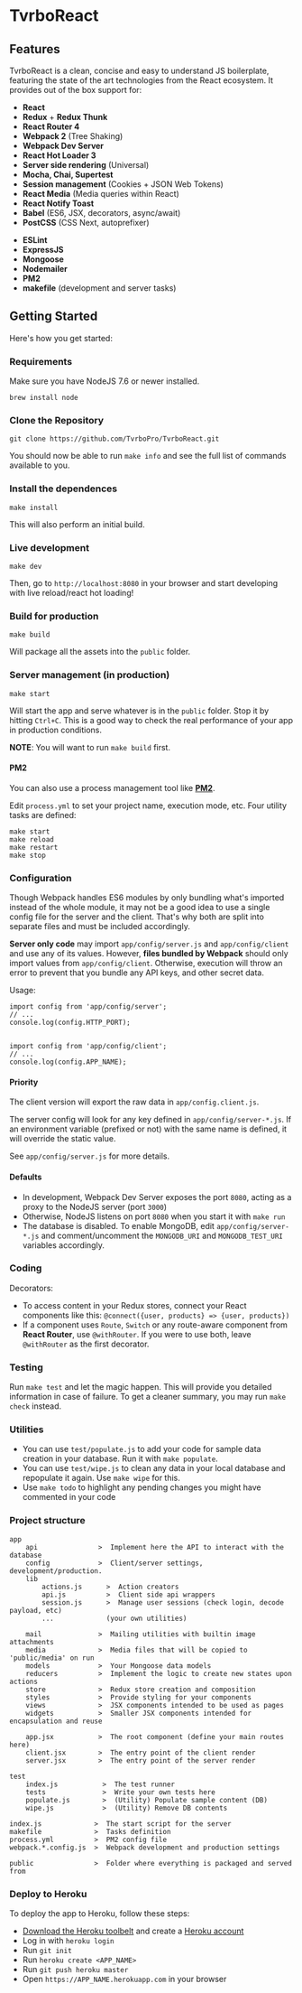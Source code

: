 # TvrboReact

## Features
TvrboReact is a clean, concise and easy to understand JS boilerplate, featuring the state of the art technologies from the React ecosystem. It provides out of the box support for:

* **React**
* **Redux** + **Redux Thunk**
* **React Router 4**
* **Webpack 2** (Tree Shaking)
* **Webpack Dev Server**
* **React Hot Loader 3**
* **Server side rendering** (Universal)
* **Mocha, Chai, Supertest**
* **Session management** (Cookies + JSON Web Tokens)
* **React Media** (Media queries within React)
* **React Notify Toast**
* **Babel** (ES6, JSX, decorators, async/await)
* **PostCSS** (CSS Next, autoprefixer)
<!--* **Redux DevTools** - With the <a href="https://chrome.google.com/webstore/detail/redux-devtools/lmhkpmbekcpmknklioeibfkpmmfibljd">Chrome browser extension</a>-->
* **ESLint**
* **ExpressJS**
* **Mongoose**
* **Nodemailer**
* **PM2**
* **makefile** (development and server tasks)

## Getting Started
Here's how you get started:

### Requirements
Make sure you have NodeJS 7.6 or newer installed.

	brew install node

### Clone the Repository

	git clone https://github.com/TvrboPro/TvrboReact.git

You should now be able to run `make info` and see the full list of commands available to you.

### Install the dependences

	make install

This will also perform an initial build.

### Live development

	make dev

Then, go to `http://localhost:8080` in your browser and start developing with live reload/react hot loading!

### Build for production

	make build

Will package all the assets into the `public` folder.

### Server management (in production)

	make start

Will start the app and serve whatever is in the `public` folder. Stop it by hitting `Ctrl+C`. This is a good way to check the real performance of your app in production conditions.

**NOTE**: You will want to run `make build` first.

#### PM2
You can also use a process management tool like **[PM2](http://pm2.keymetrics.io/)**.

Edit `process.yml` to set your project name, execution mode, etc. Four utility tasks are defined:

	make start
	make reload
	make restart
	make stop

### Configuration

Though Webpack handles ES6 modules by only bundling what's imported instead of the whole module, it may not be a good idea to use a single config file for the server and the client. That's why both are split into separate files and must be included accordingly.

**Server only code** may import `app/config/server.js` and `app/config/client` and use any of its values. However, **files bundled by Webpack** should only import values from `app/config/client`. Otherwise, execution will throw an error to prevent that you bundle any API keys, and other secret data.

Usage:

	import config from 'app/config/server';
	// ...
	console.log(config.HTTP_PORT);


	import config from 'app/config/client';
	// ...
	console.log(config.APP_NAME);


#### Priority

The client version will export the raw data in `app/config.client.js`.

The server config will look for any key defined in `app/config/server-*.js`. If an environment variable (prefixed or not) with the same name is defined, it will override the static value.

See `app/config/server.js` for more details.

#### Defaults

* In development, Webpack Dev Server exposes the port `8080`, acting as a proxy to the NodeJS server (port `3000`)
* Otherwise, NodeJS listens on port `8080` when you start it with `make run`
* The database is disabled. To enable MongoDB, edit `app/config/server-*.js` and comment/uncomment the `MONGODB_URI` and `MONGODB_TEST_URI` variables accordingly.

### Coding

Decorators:

* To access content in your Redux stores, connect your React components like this: `@connect({user, products} => {user, products})`
* If a component uses `Route`, `Switch` or any route-aware component from **React Router**, use `@withRouter`. If you were to use both, leave `@withRouter` as the first decorator.

### Testing

Run `make test` and let the magic happen. This will provide you detailed information in case of failure. To get a cleaner summary, you may run `make check` instead.

### Utilities

* You can use `test/populate.js` to add your code for sample data creation in your database. Run it with `make populate`.
* You can use `test/wipe.js` to clean any data in your local database and repopulate it again. Use `make wipe` for this.
* Use `make todo` to highlight any pending changes you might have commented in your code

<!--
### Localization
#### Template extraction

	make po:extract

Will extract the strings contained within `t("Translatable text inside t(...)")` and will generate/update the necessary template files for translation.

For every supported language defined in `app/client.config.js`, a folder will be created on `app/locales/` with the templates inside `translation.json` and `translation.po` files.

**NOTE**: Only `app/locales/../translation.json` will be used by the server. The `.po` files are intended for non technical translators, and they need to be **compiled** back to the corresponding `json` file.

Running this command will not wipe existing strings. Contents that are no longer used will be moved to the `translation_old.json` file.

#### Compiling from a .po file

	make po:compile

Reads all the `.po` files inside `app/locales/<lang>/` and compiles their content into the corresponding `translate.json` file.-->

### Project structure

	app
		api               >  Implement here the API to interact with the database
		config            >  Client/server settings, development/production.
		lib
			actions.js      >  Action creators
			api.js          >  Client side api wrappers
			session.js      >  Manage user sessions (check login, decode payload, etc)
			...             (your own utilities)

		mail              >  Mailing utilities with builtin image attachments
		media             >  Media files that will be copied to 'public/media' on run
		models            >  Your Mongoose data models
		reducers          >  Implement the logic to create new states upon actions
		store             >  Redux store creation and composition
		styles            >  Provide styling for your components
		views             >  JSX components intended to be used as pages
		widgets           >  Smaller JSX components intended for encapsulation and reuse

		app.jsx           >  The root component (define your main routes here)
		client.jsx        >  The entry point of the client render
		server.jsx        >  The entry point of the server render

	test
		index.js           >  The test runner
		tests              >  Write your own tests here
		populate.js        >  (Utility) Populate sample content (DB)
		wipe.js            >  (Utility) Remove DB contents

	index.js             >  The start script for the server
	makefile             >  Tasks definition
	process.yml          >  PM2 config file
	webpack.*.config.js  >  Webpack development and production settings

	public               >  Folder where everything is packaged and served from

### Deploy to Heroku
To deploy the app to Heroku, follow these steps:

* [Download the Heroku toolbelt](https://toolbelt.heroku.com) and create a [Heroku account](https://www.heroku.com)
* Log in with `heroku login`
* Run `git init`
* Run `heroku create <APP_NAME>`
* Run `git push heroku master`
* Open `https://APP_NAME.herokuapp.com` in your browser
